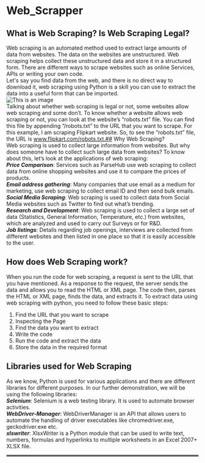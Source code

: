 # Web_Scrapper
## What is Web Scraping? Is Web Scraping Legal? <br/>
Web scraping is an automated method used to extract large amounts of data from websites. The data on the websites are unstructured. Web scraping helps collect these unstructured data and store it in a structured form. There are different ways to scrape websites such as online Services, APIs or writing your own code.<br/>
Let's say you find data from the web, and there is no direct way to download it, web scraping using Python is a skill you can use to extract the data into a useful form that can be imported. <br/>
![This is an image](https://miro.medium.com/max/700/1*iCfjkob5ZqXhGt-AAcmlGA.jpeg) <br/>
Talking about whether web scraping is legal or not, some websites allow web scraping and some don’t. To know whether a website allows web scraping or not, you can look at the website’s “robots.txt” file. You can find this file by appending “/robots.txt” to the URL that you want to scrape. For this example, I am scraping Flipkart website. So, to see the “robots.txt” file, the URL is www.flipkart.com/robots.txt.## Why Web Scraping? <br/>
Web scraping is used to collect large information from websites. But why does someone have to collect such large data from websites? To know about this, let’s look at the applications of web scraping: <br/>
***Price Comparison***: Services such as ParseHub use web scraping to collect data from online shopping websites and use it to compare the prices of products. <br/>
***Email address gathering***: Many companies that use email as a medium for marketing, use web scraping to collect email ID and then send bulk emails. <br/>
***Social Media Scraping***: Web scraping is used to collect data from Social Media websites such as Twitter to find out what’s trending. <br/>
***Research and Development***: Web scraping is used to collect a large set of data (Statistics, General Information, Temperature, etc.) from websites, which are analyzed and used to carry out Surveys or for R&D.<br/>
***Job listings***: Details regarding job openings, interviews are collected from different websites and then listed in one place so that it is easily accessible to the user.<br/>
## How does Web Scraping work? <br/>
When you run the code for web scraping, a request is sent to the URL that you have mentioned. As a response to the request, the server sends the data and allows you to read the HTML or XML page. The code then, parses the HTML or XML page, finds the data, and extracts it.
To extract data using web scraping with python, you need to follow these basic steps: <br/>
1. Find the URL that you want to scrape <br/>
2. Inspecting the Page <br/>
3. Find the data you want to extract <br/>
4. Write the code <br/>
5. Run the code and extract the data <br/>
6. Store the data in the required format <br/>
## Libraries used for Web Scraping <br/>
As we know, Python is used for various applications and there are different libraries for different purposes. In our further demonstration, we will be using the following libraries: <br/>
***Selenium***: Selenium is a web testing library. It is used to automate browser activities. <br/>
***WebDriver-Manager***: WebDriverManager is an API that allows users to automate the handling of driver executables like chromedriver.exe, geckodriver.exe etc. <br/>
***xlswriter***: XlsxWriter is a Python module that can be used to write text, numbers, formulas and hyperlinks to multiple worksheets in an Excel 2007+ XLSX file.
<hr style="border:2px solid gray"> </hr>



